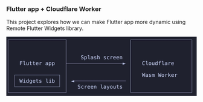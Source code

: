 ### Flutter app + Cloudflare Worker

This project explores how we can make Flutter app more dynamic using Remote Flutter Widgets library.

![Image](README-img/241109-185744.jpg)
